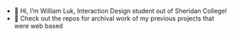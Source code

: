 - 👋 Hi, I’m William Luk, Interaction Design student out of Sheridan College!
- 👀 Check out the repos for archival work of my previous projects that were web based

<!---
william-luk/william-luk is a ✨ special ✨ repository because its `README.md` (this file) appears on your GitHub profile.
You can click the Preview link to take a look at your changes.
--->
